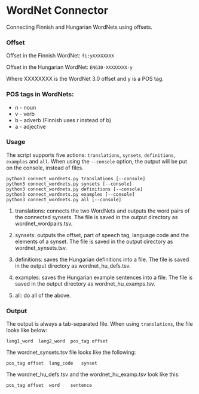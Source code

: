# WordNet Connector

Connecting Finnish and Hungarian WordNets using offsets.

### Offset

Offset in the Finnish WordNet:
`fi:yXXXXXXXX`

Offset in the Hungarian WordNet:
`ENG30-XXXXXXXX-y`

Where XXXXXXXX is the WordNet 3.0 offset and y is a POS tag.

### POS tags in WordNets:

- n - noun
- v - verb
- b - adverb (Finnish uses r instead of b)
- a - adjective

### Usage

The script supports five actions: `translations`, `synsets`, `definitions`, `examples` and `all`.
When using the `--console` option, the output will be put on the console, instead of files.

```
python3 connect_wordnets.py translations [--console]
python3 connect_wordnets.py synsets [--console]
python3 connect_wordnets.py definitions [--console]
python3 connect_wordnets.py examples [--console]
python3 connect_wordnets.py all [--console]
```

1. translations: connects the two WordNets and outputs the word pairs of the connected synsets. The file is saved in the output directory as wordnet_wordpairs.tsv.

2. synsets: outputs the offset, part of speech tag, language code and the elements of a synset. The file is saved in the output directory as wordnet_synsets.tsv.

3. definitions: saves the Hungarian definitions into a file. The file is saved in the output directory as wordnet_hu_defs.tsv.

4. examples: saves the Hungarian example sentences into a file. The file is saved in the output directory as wordnet_hu_examps.tsv.

5. all: do all of the above.


### Output


The output is always a tab-separated file.
When using `translations`, the file looks like below:

```
lang1_word  lang2_word  pos_tag offset
```

The wordnet_synsets.tsv file looks like the following:

```
pos_tag offset  lang_code   synset
```

The wordnet_hu_defs.tsv and the wordnet_hu_examp.tsv look like this:

```
pos_tag offset  word    sentence
```

